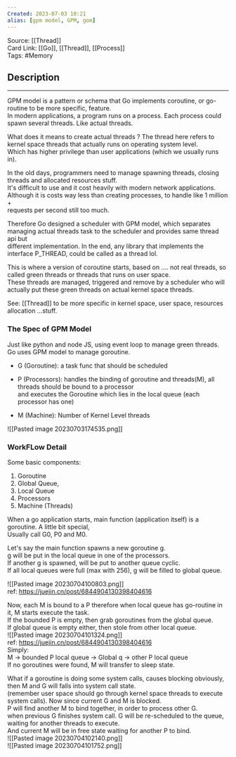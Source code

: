 ```yaml
---
Created: 2023-07-03 10:21
alias: [gpm model, GPM, gom]
---
```


Source: [[Thread]]  
Card Link: [[Go]], [[Thread]], [[Process]]  
Tags: #Memory 

## Description

---

GPM model is a pattern or schema that Go implements coroutine, or go-routine to be more specific, feature.  
In modern applications, a program runs on a process. Each process could spawn several threads. Like actual threads.

What does it means to create actual threads ? The thread here refers to kernel space threads that actually runs on operating system level.  
Which has higher privilege than user applications (which we usually runs in).

In the old days, programmers need to manage spawning threads, closing threads and allocated resources stuff.  
It's difficult to use and it cost heavily with modern network applications. Although it is costs way less than creating processes, to handle like 1 million +  
requests per second still too much.

Therefore Go designed a scheduler with GPM model, which separates managing actual threads task to the scheduler and provides same thread api but  
different implementation. In the end, any library that implements the interface P_THREAD, could be called as a thread lol.

This is where a version of coroutine starts, based on …. not real threads, so called green threads or threads that runs on user space.  
These threads are managed, triggered and remove by a scheduler who will actually put these green threads on actual kernel space threads.

See: [[Thread]]  to be more specific in kernel space, user space, resources allocation …stuff.

### The Spec of GPM Model

Just like python and node JS, using event loop to manage green threads. Go uses GPM model to manage goroutine.

- G (Goroutine): a task func that should be scheduled
- P (Processors): handles the binding of goroutine and threads(M), all threads should be bound to a processor  
				and executes the Goroutine which lies in the local queue (each processor has one)

- M (Machine): Number of  Kernel Level threads

![[Pasted image 20230703174535.png]]

### WorkFLow Detail

Some basic components:

1. Goroutine
2. Global Queue,
3. Local Queue
4. Processors
5. Machine (Threads)

When a go application starts, main function (application itself) is a goroutine. A little bit special,  
Usually call G0, P0 and M0.

Let's say the main function spawns a new goroutine g.  
g will be put in the local queue in one of the processors.  
If another g is spawned, will be put to another queue cyclic.  
If all local queues were full (max with 256), g will be filled to global queue.

![[Pasted image 20230704100803.png]]  
ref: <https://juejin.cn/post/6844904130398404616>

Now, each M is bound to a P therefore when local queue has go-routine in it, M starts execute the task.  
If the bounded P is empty, then grab goroutines from the global queue.  
If global queue is empty either, then stole from other local queue.  
![[Pasted image 20230704101324.png]]  
ref: <https://juejin.cn/post/6844904130398404616>  
Simply:  
M -> bounded P local queue -> Global q -> other P local queue  
If no goroutines were found, M will transfer to sleep state.

What if a goroutine is doing some system calls, causes blocking obviously, then M and G will falls into system call state.  
(remember user space should go through kernel space threads to execute system calls). Now since current G and M is blocked.  
P will find another M to bind together, in order to process other G.  
when previous G finishes system call. G will be re-scheduled to the queue, waiting for another threads to execute.  
And current M will be in free state waiting for another P to bind.  
![[Pasted image 20230704102140.png]]  
![[Pasted image 20230704101752.png]]
